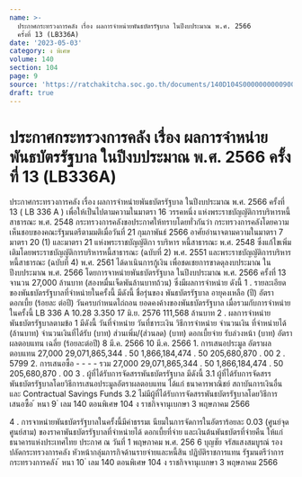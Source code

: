```yaml
---
name: >-
  ประกาศกระทรวงการคลัง เรื่อง ผลการจำหน่ายพันธบัตรรัฐบาล ในปีงบประมาณ พ.ศ. 2566
  ครั้งที่ 13 (LB336A)
date: '2023-05-03'
category: ง พิเศษ
volume: 140
section: 104
page: 9
source: 'https://ratchakitcha.soc.go.th/documents/140D104S0000000000900.pdf'
draft: true
---
```


# ประกาศกระทรวงการคลัง เรื่อง ผลการจำหน่ายพันธบัตรรัฐบาล ในปีงบประมาณ พ.ศ. 2566 ครั้งที่ 13 (LB336A)

ประกาศกระทรวงการคลัง เรื่อง ผลการจำหน่ายพันธบัตรรัฐบาล ในปีงบประมาณ พ.ศ. 2566 ครั้งที่ 13 ( LB 336 A ) เพื่อให้เป็นไปตามความในมาตรา 16 วรรคหนึ่ง แห่งพระราชบัญญัติการบริหารหนี้สาธารณะ พ.ศ. 2548 กระทรวงการคลังขอประกาศให้ทราบโดยทั่วกันว่า กระทรวงการคลังโดยความเห็นชอบของคณะรัฐมนตรีตามมติเมื่อวันที่ 21 กุมภาพันธ์ 2566 อาศัยอำนาจตามความในมาตรา 7 มาตรา 20 (1) และมาตรา 21 แห่งพระราชบัญญัติกา รบริหาร หนี้สาธารณะ พ.ศ. 2548 ซึ่งแก้ไขเพิ่มเติมโดยพระราชบัญญัติการบริหารหนี้สาธารณะ (ฉบับที่ 2) พ.ศ. 2551 และพระราชบัญญัติการบริหารหนี้สาธารณะ (ฉบับที่ 4) พ.ศ. 2561 ได้ดาเนินการกู้เงิน เพื่อชดเชยการขาดดุลงบประมาณ ในปีงบประมาณ พ.ศ. 2566 โดยการจาหน่ายพันธบัตรรัฐบาล ในปีงบประมาณ พ.ศ. 2566 ครั้งที่ 13 จานวน 27,000 ล้านบาท (สองหมื่นเจ็ดพันล้านบาทถ้วน) ซึ่งมีผลการจำหน่าย ดังนี้ 1 . รายละเอียดของพันธบัตรรัฐบาลที่จำหน่ายในครั้งนี้ มีดังนี้ ชื่อรุ่นของ พันธบัตรรัฐบาล อายุคงเหลือ (ปี) อัตราดอกเบี้ย (ร้อยละ ต่อปี) วันครบกำหนดไถ่ถอน ยอดคงค้างของพันธบัตรรัฐบาล เมื่อรวมกับการจำหน่ายในครั้งนี้ LB 336 A 10.28 3.350 17 มิ.ย. 2576 111,568 ล้านบาท 2 . ผลการจำหน่ายพันธบัตรรัฐบาลตามข้อ 1 มีดังนี้ วันที่จำหน่าย วันที่ชาระเงิน วิธีการจำหน่าย จำนวนเงิน ที่จำหน่ายได้ (ล้านบาท) จำนวนเงินที่ได้รับ (บาท) ส่วนเพิ่ม/(ส่วนลด) (บาท) ดอกเบี้ยจ่าย รับล่วงหน้า (บาท) อัตรา ผลตอบแทน เฉลี่ย (ร้อยละต่อปี) 8 มี.ค. 2566 10 มี.ค. 2566 1. การเสนอประมูล อัตราผลตอบแทน 27,000 29,071,865,344 . 50 1,866,184,474 . 50 205,680,870 . 00 2 . 5799 2. การเสนอซื้อ - - - - รวม 27,000 29,071,865,344 . 50 1,866,184,474 . 50 205,680,870 . 00 3 . ผู้ที่ได้รับการจัดสรรพันธบัตรรัฐบาล มีดังนี้ 3.1 ผู้ที่ได้รับการจัดสรรพันธบัตรรัฐบาลโดยวิธีการเสนอประมูลอัตราผลตอบแทน ได้แก่ ธนาคารพาณิชย์ สถาบันการเงินอื่น และ Contractual Savings Funds 3.2 ไม่มีผู้ที่ได้รับการจัดสรรพันธบัตรรัฐบาลโดยวิธีการเสนอซื้อ ้ หนา 9 ่ เลม 140 ตอนพิเศษ 104 ง ราชกิจจานุเบกษา 3 พฤษภาคม 2566

4 . การจาหน่ายพันธบัตรรัฐบาลในครั้งนี้มีค่าธรรมเ นียมในการจัดการในอัตราร้อยละ 0.03 (ศูนย์จุดศูนย์สาม) ของราคาพันธบัตรรัฐบาลที่จำหน่ายได้ ดอกเบี้ยที่จ่าย และเงินต้นพันธบัตรที่จ่ายคืน ให้แก่ธนาคารแห่งประเทศไทย ประกาศ ณ วันที่ 1 พฤษภาคม พ.ศ. 256 6 บุญชัย จรัสแสงสมบูรณ์ รองปลัดกระทรวงการคลัง หัวหน้ากลุ่มภารกิจด้านรายจ่ายและหนี้สิน ปฏิบัติราชการแทน รัฐมนตรีว่าการกระทรวงการคลัง ้ หนา 10 ่ เลม 140 ตอนพิเศษ 104 ง ราชกิจจานุเบกษา 3 พฤษภาคม 2566
